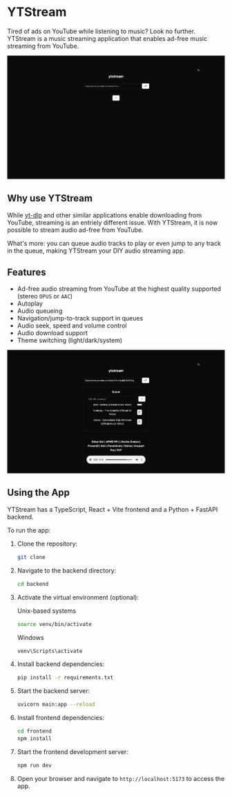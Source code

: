 # YTStream

Tired of ads on YouTube while listening to music? Look no further. YTStream is a music streaming application that enables ad-free music streaming from YouTube.

![YTStream](frontend/src/assets/ytstream-app.png)

## Why use YTStream
While [yt-dlp](https://github.com/yt-dlp/yt-dlp) and other similar applications enable downloading from YouTube, streaming is an entriely different issue.  With YTStream, it is now possible to stream audio ad-free from YouTube. 

What's more: you can queue audio tracks to play or even jump to any track in the queue, making YTStream your DIY audio streaming app.

## Features
* Ad-free audio streaming from YouTube at the highest quality supported (stereo `OPUS` or `AAC`)
* Autoplay
* Audio queueing
* Navigation/jump-to-track support in queues
* Audio seek, speed and volume control
* Audio download support
* Theme switching (light/dark/system)

![YTStream](frontend/src/assets/ytstream-play.png)

## Using the App

YTStream has a TypeScript, React + Vite frontend and a Python + FastAPI backend.

To run the app:

1. Clone the repository:
   ```bash
   git clone
   ```

2. Navigate to the backend directory:
   ```bash
   cd backend
   ```

3. Activate the virtual environment (optional):

   Unix-based systems
   ```bash
   source venv/bin/activate
   ```
   
   Windows
   ```bash
   venv\Scripts\activate
   ```

4. Install backend dependencies:
   ```bash
   pip install -r requirements.txt
   ```

5. Start the backend server:
   ```bash
   uvicorn main:app --reload
   ```

6. Install frontend dependencies:
   ```bash
   cd frontend
   npm install
   ```

7. Start the frontend development server:
   ```bash
   npm run dev
   ```

8. Open your browser and navigate to `http://localhost:5173` to access the app.
